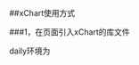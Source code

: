 ##xChart使用方式

###1，在页面引入xChart的库文件

daily环境为 <script>http://g-assets.daily.taobao.net/thx/charts/{{版本号}}/chartx/index.js</scirpt>
cdn环境为   <script>http://g.tbcdn.cn/thx/charts//{{版本号}}/chartx/index.js</scirpt>

